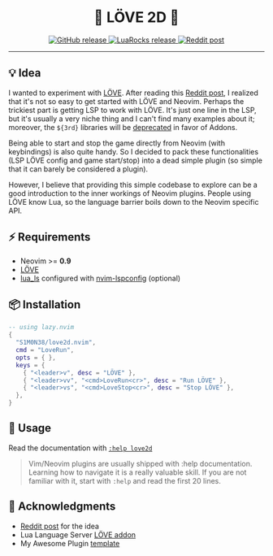 <h1 align="center">💙 LÖVE 2D 💜</h1>

<p align="center">
  <a href="https://github.com/S1M0N38/love2d.nvim/releases">
    <img alt="GitHub release" src="https://img.shields.io/github/v/release/S1M0N38/love2d.nvim?style=for-the-badge"/>
  </a>
  <a href="https://luarocks.org/modules/S1M0N38/love2d.nvim">
    <img alt="LuaRocks release" src="https://img.shields.io/luarocks/v/S1M0N38/love2d.nvim?style=for-the-badge&color=5d2fbf"/>
  </a>
  <a href="https://www.reddit.com/r/neovim/comments/1aol6nt/love2dnvim">
    <img alt="Reddit post" src="https://img.shields.io/badge/post-reddit?style=for-the-badge&label=Reddit&color=FF5700"/>
  </a>
</p>

______________________________________________________________________

## 💡 Idea

I wanted to experiment with [LÖVE](https://love2d.org/). After reading this [Reddit post](https://www.reddit.com/r/neovim/comments/1727alu/anyone_actively_using_love2d_with_neovim_and), I realized that it's not so easy to get started with LÖVE and Neovim. Perhaps the trickiest part is getting LSP to work with LÖVE. It's just one line in the LSP, but it's usually a very niche thing and I can't find many examples about it; moreover, the `${3rd}` libraries will be [deprecated](https://github.com/LuaLS/lua-language-server/discussions/1950#discussion-4900461) in favor of Addons.

Being able to start and stop the game directly from Neovim (with keybindings) is also quite handy. So I decided to pack these functionalities (LSP LÖVE config and game start/stop) into a dead simple plugin (so simple that it can barely be considered a plugin).

However, I believe that providing this simple codebase to explore can be a good introduction to the inner workings of Neovim plugins. People using LÖVE know Lua, so the language barrier boils down to the Neovim specific API.

## ⚡️ Requirements

- Neovim >= **0.9**
- [LÖVE](https://www.love2d.org/)
- [lua_ls](https://luals.github.io/) configured with [nvim-lspconfig](https://github.com/neovim/nvim-lspconfig) (optional)

## 📦 Installation

```lua
-- using lazy.nvim
{
  "S1M0N38/love2d.nvim",
  cmd = "LoveRun",
  opts = { },
  keys = {
    { "<leader>v", desc = "LÖVE" },
    { "<leader>vv", "<cmd>LoveRun<cr>", desc = "Run LÖVE" },
    { "<leader>vs", "<cmd>LoveStop<cr>", desc = "Stop LÖVE" },
  },
}
```

## 🚀 Usage

Read the documentation with [`:help love2d`](https://github.com/S1M0N38/love2d.nvim/blob/main/doc/love2d.txt)

> Vim/Neovim plugins are usually shipped with :help documentation. Learning how to navigate it is a really valuable skill. If you are not familiar with it, start with `:help` and read the first 20 lines.


## 🙏 Acknowledgments

- [Reddit post](https://www.reddit.com/r/neovim/comments/1727alu/anyone_actively_using_love2d_with_neovim_and) for the idea
- Lua Language Server [LÖVE addon](https://github.com/LuaCATS/love2d)
- My Awesome Plugin [template](https://github.com/S1M0N38/my-awesome-plugin.nvim)

